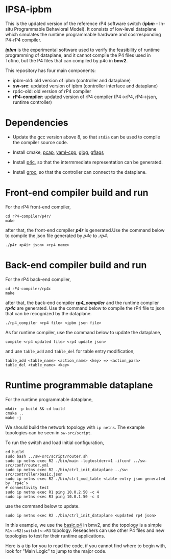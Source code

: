 # IPSA-ipbm

This is the updated version of the reference rP4 software switch (***ipbm*** - In-situ Programmable Behavioral Model). It consists of low-level dataplane which simulates the runtime programmable hardware and cosrresponding P4-rP4 compiler.

***ipbm*** is the experimental software used to verify the feasibility of runtime programming of dataplane, and it cannot compile the P4 files used in Tofino, but the P4 files that can compiled by p4c in **bmv2**.

This repository has four main components:
- ipbm-old: old version of ipbm (controller and dataplane)
- **sw-src**: updated version of ipbm (controller interface and dataplane)
- rp4c-old: old version of rP4 compiler
- **rP4-compiler**: updated version of rP4 compiler (P4->rP4, rP4->json, runtime controller)

# Dependencies
- Update the gcc version above 8, so that `std2a` can be used to compile the compiler source code.

- Install cmake, [pcap](https://www.tcpdump.org/), [yaml-cpp](https://github.com/jbeder/yaml-cpp), [glog](https://github.com/google/glog), [gflags](https://github.com/gflags/gflags)

- Install [p4c](https://github.com/p4lang/p4c), so that the intermmediate representation can be generated.

- Install [grpc](https://github.com/grpc/grpc), so that the controller can connect to the dataplane.

# Front-end compiler build and run
For the rP4 front-end compiler,
```shell
cd rP4-compiler/p4r/
make
``` 
after that, the front-end compiler ***p4r*** is generated.Use the command below to compile the json file generated by *p4c* to *.rp4*.
```shell
./p4r <p4ir json> <rp4 name>
```

# Back-end compiler build and run
For the rP4 back-end compiler,
```shell
cd rP4-compiler/rp4c
make
```
after that, the back-end compiler ***rp4_compiler*** and the runtime compiler ***rp4c*** are generated. Use the command below to compile the rP4 file to json that can be recognized by the dataplane.
```shell
./rp4_compiler <rp4 file> <ipbm json file>
```
As for runtime compiler, use the command below to update the dataplane,
```shell
compile <rp4 updated file> <rp4 update json>
```
and use `table_add` and `table_del` for table entry modification, 
```shell
table_add <table_name> <action_name> <key> => <action_para>
table_del <table_name> <key>
```

# Runtime programmable dataplane
For the runtime programmable dataplane, 
```shell
mkdir -p build && cd build
cmake ..
make -j
```
We should build the network topology with `ip netns`. The example topologies can be seen in `sw-src/script`.

To run the switch and load initial configuration, 
```shell
cd build
sudo bash ../sw-src/script/router.sh
sudo ip netns exec R2 ./bin/main -logtostderr=1 -ifconf ../sw-src/conf/router.yml
sudo ip netns exec R2 ./bin/ctrl_init_dataplane ../sw-src/controller/basic.json
sudo ip netns exec R2 ./bin/ctrl_mod_table <table entry json generated by `rp4c`>
# connectivity test
sudo ip netns exec R1 ping 10.0.2.50 -c 4
sudo ip netns exec R3 ping 10.0.1.50 -c 4
```
use the command below to update.
```shell
sudo ip netns exec R2 ./bin/ctrl_init_dataplane <updated rp4 json>
```

In this example, we use the [basic.p4](https://github.com/p4lang/tutorials/tree/master/exercises) in bmv2, and the topology is a simple `R1<->R2(switch)<->R3` topology. Reseachers can use other P4 files and new topologies to test for their runtime applications.

Here is a tip for you to read the code, if you cannot find where to begin with, look for "Main Logic" to jump to the major code.


